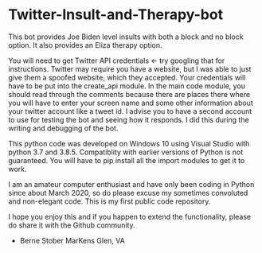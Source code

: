 # Twitter-Insult-and-Therapy-bot
This bot provides Joe Biden level insults with both a block and no block option.  It also provides an Eliza therapy option. 

You will need to get Twitter API credentials <- try googling that for instructions.  Twitter may require you have a website, 
but I was able to just give them a spoofed website, which they accepted. Your credentials will have to be put into the create_api 
module. 
In the main code module, you should read through the comments because there are places there where you will have to enter your
screen name and some other information about your twitter account like a tweet id. 
I advise you to have a second account to use for testing the bot and seeing how it responds.  I did this during the writing 
and debugging of the bot.

This python code was developed on Windows 10 using Visual Studio with python 3.7 and 3.8.5.  Compatiblity with earlier 
versions of Python is not guaranteed. You will have to pip install all the import modules to get it to work. 

I am an amateur computer enthusiast and have only been coding in Python since about March 2020, so do please excuse my sometimes
convoluted and non-elegant code. This is my first public code repository. 

I hope you enjoy this and if you happen to extend the functionality, please do share it with the Github community.

-  Berne Stober
MarKens Glen, VA
